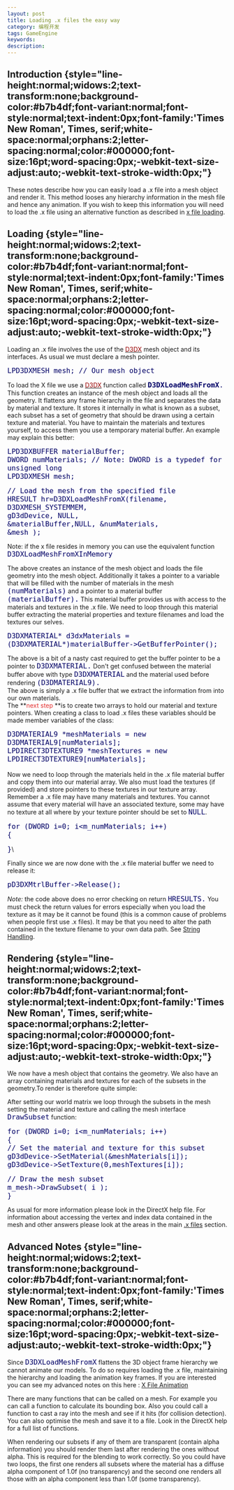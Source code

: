 ```yaml
---
layout: post
title: Loading .x files the easy way
category: 编程开发
tags: GameEngine
keywords: 
description: 
---
```


<span
style="widows:2;text-transform:none;text-indent:0px;display:inline !important;font:16px 'Times New Roman', Times, serif;white-space:normal;orphans:2;float:none;letter-spacing:normal;color:#000000;word-spacing:0px;-webkit-text-size-adjust:auto;-webkit-text-stroke-width:0px;">
</span>

Introduction {style="line-height:normal;widows:2;text-transform:none;background-color:#b7b4df;font-variant:normal;font-style:normal;text-indent:0px;font-family:'Times New Roman', Times, serif;white-space:normal;orphans:2;letter-spacing:normal;color:#000000;font-size:16pt;word-spacing:0px;-webkit-text-size-adjust:auto;-webkit-text-stroke-width:0px;"}
------------

These notes describe how you can easily load a .x file into a mesh
object and render it. This method looses any hierarchy information in
the mesh file and hence any animation. If you wish to keep this
information you will need to load the .x file using an alternative
function as described in [x file
loading](http://www.toymaker.info/Games/html/load_x_hierarchy.html).

Loading {style="line-height:normal;widows:2;text-transform:none;background-color:#b7b4df;font-variant:normal;font-style:normal;text-indent:0px;font-family:'Times New Roman', Times, serif;white-space:normal;orphans:2;letter-spacing:normal;color:#000000;font-size:16pt;word-spacing:0px;-webkit-text-size-adjust:auto;-webkit-text-stroke-width:0px;"}
-------

Loading an .x file involves the use of the<span
class="Apple-converted-space"> </span>[<span
style="color:#990000;">D3DX</span>](http://www.toymaker.info/Games/html/load_x_simply.html#)<span
class="Apple-converted-space"> </span>mesh object and its interfaces. As
usual we must declare a mesh pointer.

<span class="Code"
style="font-family:Fixedsys, monospace;color:#000066;font-size:12pt;font-weight:normal;">LPD3DXMESH
mesh; // Our mesh object</span>

To load the X file we use a<span
class="Apple-converted-space"> </span>[<span
style="color:#990000;">D3DX</span>](http://www.toymaker.info/Games/html/load_x_simply.html#)<span
class="Apple-converted-space"> </span>function called<span
class="Apple-converted-space"> </span><span class="Code"
style="font-family:Fixedsys, monospace;color:#000066;font-size:12pt;font-weight:normal;">**D3DXLoadMeshFromX**.</span><span
class="Apple-converted-space"> </span>This function creates an instance
of the mesh object and loads all the geometry. It flattens any frame
hierarchy in the file and separates the data by material and texture. It
stores it internally in what is known as a subset, each subset has a set
of geometry that should be drawn using a certain texture and material.
You have to maintain the materials and textures yourself, to access them
you use a temporary material buffer. An example may explain this better:

<span class="Code"
style="font-family:Fixedsys, monospace;color:#000066;font-size:12pt;font-weight:normal;">LPD3DXBUFFER
materialBuffer;\
 DWORD numMaterials;            // Note: DWORD is a typedef for unsigned
long\
 LPD3DXMESH mesh;</span>

<span class="Code"
style="font-family:Fixedsys, monospace;color:#000066;font-size:12pt;font-weight:normal;">//
Load the mesh from the specified file\
 HRESULT hr=D3DXLoadMeshFromX(filename, D3DXMESH\_SYSTEMMEM,<span
class="Apple-converted-space"> </span>\
                              gD3dDevice, NULL,<span
class="Apple-converted-space"> </span>\
                              &materialBuffer,NULL, &numMaterials,<span
class="Apple-converted-space"> </span>\
                              &mesh );</span>

Note: if the x file resides in memory you can use the equivalent
function<span class="Apple-converted-space"> </span><span class="Code"
style="font-family:Fixedsys, monospace;color:#000066;font-size:12pt;font-weight:normal;">D3DXLoadMeshFromXInMemory</span>

The above creates an instance of the mesh object and loads the file
geometry into the mesh object. Additionally it takes a pointer to a
variable that will be filled with the number of materials in the
mesh<span class="Apple-converted-space"> </span><span class="Code"
style="font-family:Fixedsys, monospace;color:#000066;font-size:12pt;font-weight:normal;">(numMaterials)</span><span
class="Apple-converted-space"> </span>and a pointer to a material
buffer<span class="Apple-converted-space"> </span><span class="Code"
style="font-family:Fixedsys, monospace;color:#000066;font-size:12pt;font-weight:normal;">(materialBuffer).</span><span
class="Apple-converted-space"> </span>This material buffer provides us
with access to the materials and textures in the .x file. We need to
loop through this material buffer extracting the material properties and
texture filenames and load the textures our selves.

<span class="Code"
style="font-family:Fixedsys, monospace;color:#000066;font-size:12pt;font-weight:normal;">D3DXMATERIAL\*
d3dxMaterials =
(D3DXMATERIAL\*)materialBuffer-\>GetBufferPointer();</span>

The above is a bit of a nasty cast required to get the buffer pointer to
be a pointer to<span class="Apple-converted-space"> </span><span
class="Code"
style="font-family:Fixedsys, monospace;color:#000066;font-size:12pt;font-weight:normal;">D3DXMATERIAL.</span><span
class="Apple-converted-space"> </span>Don't get confused between the
material buffer above with type<span
class="Apple-converted-space"> </span><span class="Code"
style="font-family:Fixedsys, monospace;color:#000066;font-size:12pt;font-weight:normal;">D3DXMATERIAL</span><span
class="Apple-converted-space"> </span>and the material used before
rendering<span class="Apple-converted-space"> </span><span class="Code"
style="font-family:Fixedsys, monospace;color:#000066;font-size:12pt;font-weight:normal;">(D3DMATERIAL9).\
 </span>The above is simply a .x file buffer that we extract the
information from into our own materials.\
 The **<span style="color:#e53333;">next step </span>**is to create two
arrays to hold our material and texture pointers. When creating a class
to load .x files these variables should be made member variables of the
class:

<span class="Code"
style="font-family:Fixedsys, monospace;color:#000066;font-size:12pt;font-weight:normal;">D3DMATERIAL9 \*meshMaterials
= new D3DMATERIAL9[numMaterials];\
 LPDIRECT3DTEXTURE9 \*meshTextures  = new
LPDIRECT3DTEXTURE9[numMaterials];</span>\
\
 Now we need to loop through the materials held in the .x file material
buffer and copy them into our material array. We also must load the
textures (if provided) and store pointers to these textures in our
texture array. Remember a .x file may have many materials and textures.
You cannot assume that every material will have an associated texture,
some may have no texture at all where by your texture pointer should be
set to<span class="Apple-converted-space"> </span><span class="Code"
style="font-family:Fixedsys, monospace;color:#000066;font-size:12pt;font-weight:normal;">NULL</span>.

<span class="Code"
style="font-family:Fixedsys, monospace;color:#000066;font-size:12pt;font-weight:normal;">for
(DWORD i=0; i\<m\_numMaterials; i++)\
 {</span>

<span class="Code"
style="font-family:Fixedsys, monospace;color:#000066;font-size:12pt;font-weight:normal;">}</span>\
  

Finally since we are now done with the .x file material buffer we need
to release it:

<span class="Code"
style="font-family:Fixedsys, monospace;color:#000066;font-size:12pt;font-weight:normal;">pD3DXMtrlBuffer-\>Release();</span>

*Note:*<span class="Apple-converted-space"> </span>the code above does
no error checking on return<span
class="Apple-converted-space"> </span><span class="Code"
style="font-family:Fixedsys, monospace;color:#000066;font-size:12pt;font-weight:normal;">HRESULTS.</span><span
class="Apple-converted-space"> </span>You must check the return values
for errors especially when you load the texture as it may be it cannot
be found (this is a common cause of problems when people first use .x
files). It may be that you need to alter the path contained in the
texture filename to your own data path. See<span
class="Apple-converted-space"> </span>[String
Handling](http://www.toymaker.info/Games/html/string_handling.html#extractFilename).

Rendering {style="line-height:normal;widows:2;text-transform:none;background-color:#b7b4df;font-variant:normal;font-style:normal;text-indent:0px;font-family:'Times New Roman', Times, serif;white-space:normal;orphans:2;letter-spacing:normal;color:#000000;font-size:16pt;word-spacing:0px;-webkit-text-size-adjust:auto;-webkit-text-stroke-width:0px;"}
---------

We now have a mesh object that contains the geometry. We also have an
array containing materials and textures for each of the subsets in the
geometry.To render is therefore quite simple:

After setting our world matrix we loop through the subsets in the mesh
setting the material and texture and calling the mesh interface<span
class="Apple-converted-space"> </span><span class="Code"
style="font-family:Fixedsys, monospace;color:#000066;font-size:12pt;font-weight:normal;">DrawSubset</span><span
class="Apple-converted-space"> </span>function:

<span class="Code"
style="font-family:Fixedsys, monospace;color:#000066;font-size:12pt;font-weight:normal;">for
(DWORD i=0; i\<m\_numMaterials; i++)\
 {\
    // Set the material and texture for this subset\
   gD3dDevice-\>SetMaterial(&meshMaterials[i]);\
   gD3dDevice-\>SetTexture(0,meshTextures[i]);\
 </span>

<span class="Code"
style="font-family:Fixedsys, monospace;color:#000066;font-size:12pt;font-weight:normal;"> 
// Draw the mesh subset\
   m\_mesh-\>DrawSubset( i );\
 }</span>

As usual for more information please look in the DirectX help file. For
information about accessing the vertex and index data contained in the
mesh and other answers please look at the areas in the main<span
class="Apple-converted-space"> </span>[.x
files](http://www.toymaker.info/Games/html/3d_models.html)<span
class="Apple-converted-space"> </span>section.

Advanced Notes {style="line-height:normal;widows:2;text-transform:none;background-color:#b7b4df;font-variant:normal;font-style:normal;text-indent:0px;font-family:'Times New Roman', Times, serif;white-space:normal;orphans:2;letter-spacing:normal;color:#000000;font-size:16pt;word-spacing:0px;-webkit-text-size-adjust:auto;-webkit-text-stroke-width:0px;"}
--------------

Since<span class="Apple-converted-space"> </span><span class="Code"
style="font-family:Fixedsys, monospace;color:#000066;font-size:12pt;font-weight:normal;">D3DXLoadMeshFromX</span><span
class="Apple-converted-space"> </span>flattens the 3D object frame
hierarchy we cannot animate our models. To do so requires loading the .x
file, maintaining the hierarchy and loading the animation key frames. If
you are interested you can see my advanced notes on this here :<span
class="Apple-converted-space"> </span>[X File
Animation](http://www.toymaker.info/Games/html/load_x_hierarchy.html)

There are many functions that can be called on a mesh. For example you
can call a function to calculate its bounding box. Also you could call a
function to cast a ray into the mesh and see if it hits (for collision
detection). You can also optimise the mesh and save it to a file. Look
in the DirectX help for a full list of functions.

When rendering our subsets if any of them are transparent (contain alpha
information) you should render them last after rendering the ones
without alpha. This is required for the blending to work correctly. So
you could have two loops, the first one renders all subsets where the
material has a diffuse alpha component of 1.0f (no transparency) and the
second one renders all those with an alpha component less than 1.0f
(some transparency).







